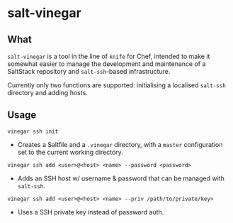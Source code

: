 # salt-vinegar

## What

`salt-vinegar` is a tool in the line of `knife` for Chef, intended to make it
somewhat easier to manage the development and maintenance of a SaltStack repository and `salt-ssh`-based
infrastructure.

Currently only two functions are supported: initialising a localised `salt-ssh` directory and adding hosts.

## Usage

`vinegar ssh init`

 - Creates a Saltfile and a `.vinegar` directory, with a `master` configuration set to the current working directory.

`vinegar ssh add <user>@<host> <name> --password <password>`

  - Adds an SSH host w/ username & password that can be managed with `salt-ssh`.

`vinegar ssh add <user>@<host> <name> --priv /path/to/private/key>`
  - Uses a SSH private key instead of password auth.

